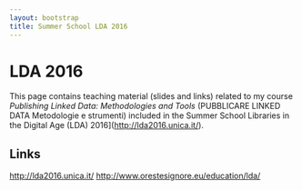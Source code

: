 ```yaml
---
layout: bootstrap
title: Summer School LDA 2016 
---
```


LDA 2016
========
This page contains teaching material (slides and links) related to my course *Publishing Linked Data: Methodologies and Tools* (PUBBLICARE LINKED DATA
Metodologie e strumenti) included in the Summer School Libraries in the Digital Age (LDA) 2016](http://lda2016.unica.it/).

Links
-----
http://lda2016.unica.it/
http://www.orestesignore.eu/education/lda/

